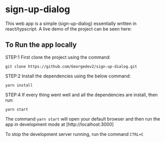 # sign-up-dialog

This web app is a simple (sign-up-dialog) essentially written in react/typscript.
A live demo of the project can be seen here:

## To Run the app locally

STEP:1 First clone the project using the command:

```
git clone https://github.com/Georgedev2/sign-up-dialog.git
```

STEP:2 Install the dependencies using the below command:

```
yarn install
```

STEP:4 If every thing went well and all the dependencies are install, then run:

```
yarn start
```

The command `yarn start` will open your default browser and then run the app in development mode at [http://localhost:3000]

To stop the development server running, run the command `CTRL+C`
